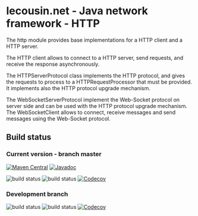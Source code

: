 # lecousin.net - Java network framework - HTTP

The http module provides base implementations for a HTTP client and a HTTP server.

The HTTP client allows to connect to a HTTP server, send requests, and receive the response asynchronously.

The HTTPServerProtocol class implements the HTTP protocol, and gives the requests to process to a HTTPRequestProcessor that must be provided. It implements also the HTTP protocol upgrade mechanism.

The WebSocketServerProtocol implement the Web-Socket protocol on server side and can be used with the HTTP protocol upgrade mechanism.
The WebSocketClient allows to connect, receive messages and send messages using the Web-Socket protocol.

## Build status

### Current version - branch master

[![Maven Central](https://img.shields.io/maven-central/v/net.lecousin.framework.network/http.svg)](http://search.maven.org/#search%7Cga%7C1%7Cg%3A%22net.lecousin.framework.network%22%20AND%20a%3A%22http%22)
[![Javadoc](https://img.shields.io/badge/javadoc-0.4.1-brightgreen.svg)](https://www.javadoc.io/doc/net.lecousin.framework.network/http/0.4.1)

![build status](https://travis-ci.org/lecousin/java-framework-network-http.svg?branch=master "Build Status")
![build status](https://ci.appveyor.com/api/projects/status/github/lecousin/java-framework-network-http?branch=master&svg=true "Build Status")
[![Codecov](https://codecov.io/gh/lecousin/java-framework-network-http/graph/badge.svg)](https://codecov.io/gh/lecousin/java-framework-network-http/branch/master)

### Development branch

![build status](https://travis-ci.org/lecousin/java-framework-network-http.svg?branch=dev "Build Status")
![build status](https://ci.appveyor.com/api/projects/status/github/lecousin/java-framework-network-http?branch=dev&svg=true "Build Status")
[![Codecov](https://codecov.io/gh/lecousin/java-framework-network-http/branch/dev/graph/badge.svg)](https://codecov.io/gh/lecousin/java-framework-network-http/branch/dev)